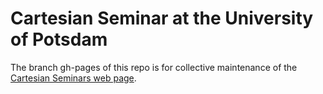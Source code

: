 # Cartesian Seminar at the University of Potsdam

The branch gh-pages of this repo is for collective maintenance of the 
[Cartesian Seminars web page](https://timrichter.github.io/CartesianSeminar/).

